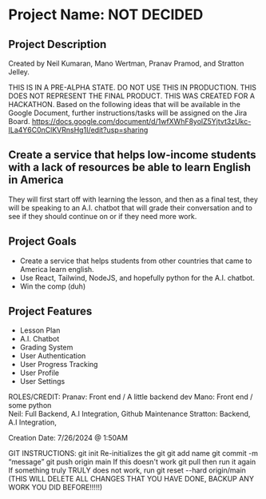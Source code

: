 # Project Name: NOT DECIDED
## Project Description
Created by Neil Kumaran, Mano Wertman, Pranav Pramod, and Stratton Jelley.

THIS IS IN A PRE-ALPHA STATE. DO NOT USE THIS IN PRODUCTION. THIS DOES NOT REPRESENT THE FINAL PRODUCT. THIS WAS CREATED FOR A HACKATHON.
Based on the following ideas that will be available in the Google Document, further instructions/tasks will be assigned on the Jira Board.
https://docs.google.com/document/d/1wfXWhF8yolZ5Yjtvt3zUkc-ILa4Y6C0nClKVRnsHg1I/edit?usp=sharing

## Create a service that helps low-income students with a lack of resources be able to learn English in America
They will first start off with learning the lesson, and then as a final test, they will be speaking to an A.I. chatbot 
that will grade their conversation and to see if they should continue on or if they need more work.

## Project Goals
- Create a service that helps students from other countries that came to America learn english.
- Use React, Tailwind, NodeJS, and hopefully python for the A.I. chatbot.
- Win the comp (duh)

## Project Features
- Lesson Plan
- A.I. Chatbot
- Grading System
- User Authentication
- User Progress Tracking
- User Profile
- User Settings

ROLES/CREDIT:
Pranav: Front end / A little backend dev
Mano: Front end / some python			
Neil: Full Backend, A.I Integration, Github Maintenance
Stratton: Backend, A.I Integration, 

Creation Date: 7/26/2024 @ 1:50AM 

GIT INSTRUCTIONS:
git init
Re-initializes the git
git add name
git commit -m “message”
git push origin main
If this doesn't work git pull then run it again
If something truly TRULY does not work, run git reset --hard origin/main (THIS WILL DELETE ALL CHANGES THAT YOU HAVE DONE, BACKUP ANY WORK YOU DID BEFORE!!!!!) 

